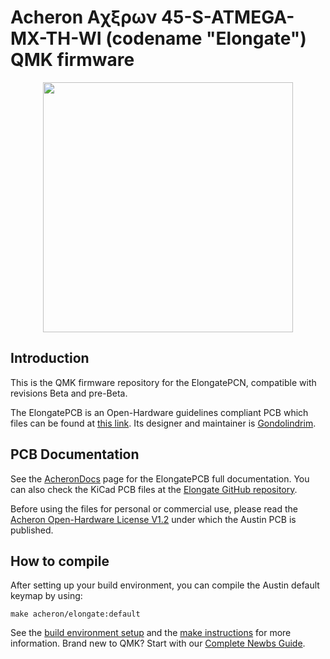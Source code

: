 # Acheron Aχξρων 45-S-ATMEGA-MX-TH-WI (codename "Elongate") QMK firmware

<p align="center">
  <img align="middle" src="https://raw.githubusercontent.com/Gondolindrim/acheronLibrary/master/graphics/acheronLong.png"  width="400"> 
</p>

## Introduction

This is the QMK firmware repository for the ElongatePCN, compatible with revisions Beta and pre-Beta.

The ElongatePCB is an Open-Hardware guidelines compliant PCB which files can be found at [this link](https://github.com/Gondolindrim/AElongate). Its designer and maintainer is [Gondolindrim](https://github.com/Gondolindrim).

## PCB Documentation

See the [AcheronDocs](https://gondolindrim.github.io/AcheronDocs/elongate/introduction.html) page for the ElongatePCB full documentation. You can also check the KiCad PCB files at the [Elongate GitHub repository](https://github.com/Gondolindrim/Elongate).

Before using the files for personal or commercial use, please read the [Acheron Open-Hardware License V1.2](https://gondolindrim.github.io/AcheronDocs/license/license.html) under which the Austin PCB is published.

## How to compile

After setting up your build environment, you can compile the Austin default keymap by using:

    make acheron/elongate:default

See the [build environment setup](https://docs.qmk.fm/#/getting_started_build_tools) and the [make instructions](https://docs.qmk.fm/#/getting_started_make_guide) for more information. Brand new to QMK? Start with our [Complete Newbs Guide](https://docs.qmk.fm/#/newbs).
